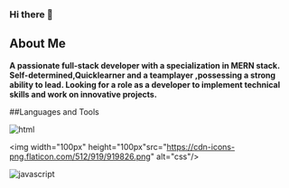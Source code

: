 ### Hi there 👋

<!--
**Saniyzehra123/Saniyzehra123** is a ✨ _special_ ✨ repository because its `README.md` (this file) appears on your GitHub profile.

Here are some ideas to get you started:

- 🔭 I’m currently working on MERN Stack
- 🌱 I’m currently learning Full Stack Web Devlopment
- 👯 I’m looking to collaborate on some cool project
- 🤔 I’m looking for help with ...
- 💬 Ask me about ...
- 📫 How to reach me: ...
- 😄 Pronouns: ...
- ⚡ Fun fact: ...
-->

## About Me
<b>A passionate full-stack developer with a specialization in MERN stack. Self-determined,Quicklearner and a teamplayer ,possessing a strong ability to lead. Looking for a role as a developer to implement technical skills and work on innovative projects.
</b>

##Languages and Tools

<p align="left">
<img src="https://upload.wikimedia.org/wikipedia/commons/thumb/6/61/HTML5_logo_and_wordmark.svg/640px-HTML5_logo_and_wordmark.svg.png"alt=" html"/>

<img width="100px" height="100px"src="https://cdn-icons-png.flaticon.com/512/919/919826.png" alt="css"/>

<img src="https://static.javatpoint.com/images/javascript/javascript_logo.png" alt="javascript"/>
</p>
